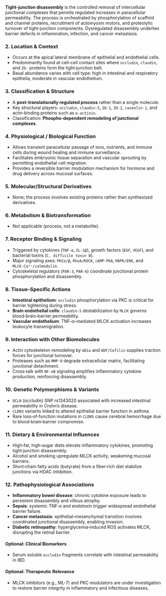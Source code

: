 **Tight‑junction disassembly** is the controlled removal of intercellular junctional complexes that permits regulated increases in paracellular permeability. The process is orchestrated by phosphorylation of scaffold and channel proteins, recruitment of actomyosin motors, and proteolytic turnover of tight‑junction components. Dysregulated disassembly underlies barrier defects in inflammation, infection, and cancer metastasis.  

### 2. Location & Context  
- Occurs at the apical lateral membrane of epithelial and endothelial cells.  
- Predominantly found at cell–cell contact sites where `occludin`, `claudin`, and `ZO‑` proteins form the tight‑junction belt.  
- Basal abundance varies with cell type: high in intestinal and respiratory epithelia, moderate in vascular endothelium.

### 3. Classification & Structure  
- A **post‑translationally regulated process** rather than a single molecule.  
- Key structural players: `occludin`, `claudin‑5`, `ZO‑1`, `ZO‑2`, `caveolin‑1`, and actin‑binding proteins such as `α‑actinin`.  
- Classification: **Phospho‑dependent remodeling of junctional complexes**.

### 4. Physiological / Biological Function  
- Allows transient paracellular passage of ions, nutrients, and immune cells during wound healing and immune surveillance.  
- Facilitates embryonic tissue separation and vascular sprouting by permitting endothelial cell migration.  
- Provides a reversible barrier modulation mechanism for hormone and drug delivery across mucosal surfaces.

### 5. Molecular/Structural Derivatives  
- None; the process involves existing proteins rather than synthesized derivatives.

### 6. Metabolism & Biotransformation  
- Not applicable (process, not a metabolite).

### 7. Receptor Binding & Signaling  
- Triggered by cytokines (`TNF‑α`, `IL‑1β`), growth factors (`EGF`, `VEGF`), and bacterial toxins (`C. difficile toxin B`).  
- Major signaling axes: `PKCα/β`, `RhoA/ROCK`, `cAMP‑PKA`, `MAPK/ERK`, and `MLCK‑Ca²⁺/calmodulin`.  
- Cytoskeletal regulators (`PAR‑3`, `PAR‑6`) coordinate junctional protein phosphorylation and disassembly.

### 8. Tissue‑Specific Actions  
- **Intestinal epithelium**: `occludin` phosphorylation via PKC is critical for barrier tightening during stress.  
- **Brain endothelial cells**: `claudin‑5` destabilization by `MLCK` governs blood‑brain‑barrier permeability.  
- **Vascular endothelium**: TNF‑α–mediated MLCK activation increases leukocyte transmigration.

### 9. Interaction with Other Biomolecules  
- Actin cytoskeleton remodeling by `mDia` and `ADF/Cofilin` supplies traction forces for junctional turnover.  
- Proteases such as `MMP‑9` degrade extracellular matrix, facilitating junctional detachment.  
- Cross‑talk with `NF‑κB` signaling amplifies inflammatory cytokine production, reinforcing disassembly.

### 10. Genetic Polymorphisms & Variants  
- `OCLN` (occludin) SNP rs1343020 associated with increased intestinal permeability in Crohn’s disease.  
- `CLDN3` variants linked to altered epithelial barrier function in asthma.  
- Rare loss‑of‑function mutations in `CLDN5` cause cerebral hemorrhage due to blood‑brain‑barrier compromise.

### 11. Dietary & Environmental Influences  
- High‑fat, high‑sugar diets elevate inflammatory cytokines, promoting tight‑junction disassembly.  
- Alcohol and smoking upregulate MLCK activity, weakening mucosal barriers.  
- Short‑chain fatty acids (butyrate) from a fiber‑rich diet stabilize junctions via HDAC inhibition.

### 12. Pathophysiological Associations  
- **Inflammatory bowel disease**: chronic cytokine exposure leads to persistent disassembly and villous atrophy.  
- **Sepsis**: systemic TNF‑α and endotoxin trigger widespread endothelial barrier failure.  
- **Cancer metastasis**: epithelial–mesenchymal transition involves coordinated junctional disassembly, enabling invasion.  
- **Diabetic retinopathy**: hyperglycemia‑induced ROS activates MLCK, disrupting the retinal barrier.

#### Optional: Clinical Biomarkers  
- Serum soluble `occludin` fragments correlate with intestinal permeability in IBD.  

#### Optional: Therapeutic Relevance  
- MLCK inhibitors (e.g., ML-7) and PKC modulators are under investigation to restore barrier integrity in inflammatory and infectious diseases.
